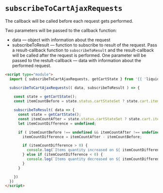 # `subscribeToCartAjaxRequests`
The callback will be called before each request gets performed. 

Two parameters will be passed to the callback function: 
- data — object with information about the request
- subscribeToResult — function to subscribe to result of the request. Pass a result-callback function to `subscribeToResult` and the result-callback will be called after the request is performed. One parameter will be passed to the restult-callback — data with information about the performed request.

```html
<script type="module">
  import { subscribeToCartAjaxRequests, getCartState } from '{{ 'liquid-ajax-cart.js' | asset_url }}'

  subscribeToCartAjaxRequests(( data, subscribeToResult ) => {
    
    const state = getCartState();
    const itemCountBefore = state.status.cartStateSet ? state.cart.item_count : undefined;

    subscribeToResult( data => {
      const state = getCartState();
      const itemCountAfter = state.status.cartStateSet ? state.cart.item_count : undefined;
      let itemCountDifference = undefined;

      if ( itemCountBefore !== undefined && itemCountAfter !== undefined ) {
        itemCountDifference = itemCountAfter - itemCountBefore;

        if (itemCountDifference > 0) {
          console.log(`Items quantity increased on ${ itemCountDifference } pcs`);
        } else if (itemCountDifference < 0) {
          console.log(`Items quantity decreased on ${ itemCountDifference * (-1) } pcs`);
        }
      }

    })
  })
</script>

```
